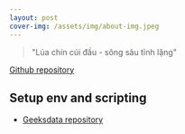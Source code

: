 ```yaml
---
layout: post
cover-img: /assets/img/about-img.jpeg
---
```

>"Lúa chín cúi đầu - sông sâu tĩnh lặng"

[Github repository](https://github.com/akatekhanh/akatekhanh.github.io)


## Setup env and scripting
- [Geeksdata repository](https://github.com/akatekhanh/geeksdata/blob/main/docker-compose.yml)